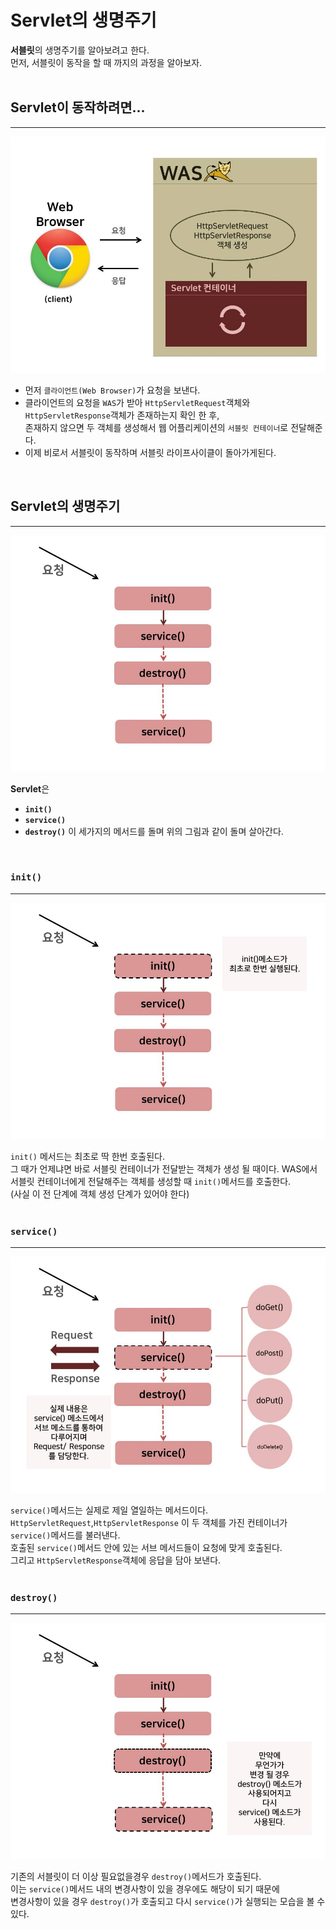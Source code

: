 # Servlet의 생명주기

**서블릿**의 생명주기를 알아보려고 한다.<br>
먼저, 서블릿이 동작을 할 때 까지의 과정을 알아보자.<br>
<br>

## **Servlet**이 동작하려면...<br>
* * *
![ppt1](https://github.com/matamong/Study/blob/master/TIL/Web/Servlet/img/Servlet/%EC%8A%AC%EB%9D%BC%EC%9D%B4%EB%93%9C1.JPG?raw=true)

- 먼저 `클라이언트(Web Browser)`가 요청을 보낸다.
- 클라이언트의 요청을 `WAS`가 받아 `HttpServletRequest`객체와 `HttpServletResponse`객체가 존재하는지 확인 한 후,<br>
  존재하지 않으면 두 객체를 생성해서 웹 어플리케이션의 `서블릿 컨테이너`로 전달해준다.
- 이제 비로서 서블릿이 동작하며 서블릿 라이프사이클이 돌아가게된다.<br>
<br>

## **Servlet**의 생명주기 <br>
* * *
![ppt2](https://github.com/matamong/Study/blob/master/TIL/Web/Servlet/img/Servlet/%EC%8A%AC%EB%9D%BC%EC%9D%B4%EB%93%9C2.JPG?raw=true)

**Servlet**은 
- **`init()`**
- **`service()`**
- **`destroy()`**
이 세가지의 메서드를 돌며 위의 그림과 같이 돌며 살아간다.<br>
<br>

### **`init()`**<br>
* * *
![init()ppt](https://github.com/matamong/Study/blob/master/TIL/Web/Servlet/img/Servlet/%EC%8A%AC%EB%9D%BC%EC%9D%B4%EB%93%9C3.JPG?raw=true)

`init()` 메서드는 최초로 딱 한번 호출된다.<br>
그 때가 언제냐면 바로 서블릿 컨테이너가 전달받는 객체가 생성 될 때이다.
WAS에서 서블릿 컨테이너에게 전달해주는 객체를 생성할 때  `init()`메서드를 호출한다.<br>
(사실 이 전 단계에 객체 생성 단계가 있어야 한다)<br>
<br>

### **`service()`**<br>
* * *
![service()ppt](https://github.com/matamong/Study/blob/master/TIL/Web/Servlet/img/Servlet/%EC%8A%AC%EB%9D%BC%EC%9D%B4%EB%93%9C4.JPG?raw=true)

`service()`메서드는 실제로 제일 열일하는 메서드이다.<br>
`HttpServletRequest`,`HttpServletResponse` 이 두 객체를 가진 컨테이너가 `service()`메서드를 불러낸다.<br>
호출된 `service()`메서드 안에 있는 서브 메서드들이 요청에 맞게 호출된다.<br>
그리고 `HttpServletResponse`객체에 응답을 담아 보낸다.<br>
<br>

### **`destroy()`**<br>
* * *
![service()ppt](https://github.com/matamong/Study/blob/master/TIL/Web/Servlet/img/Servlet/%EC%8A%AC%EB%9D%BC%EC%9D%B4%EB%93%9C5.JPG?raw=true)

기존의 서블릿이 더 이상 필요없을경우 `destroy()`메서드가 호출된다.<br>
이는 `service()`메서드 내의 변경사항이 있을 경우에도 해당이 되기 때문에<br>
변경사항이 있을 경우 `destroy()`가 호출되고 다시 `service()`가 실행되는 모습을 볼 수 있다.<br>




 
